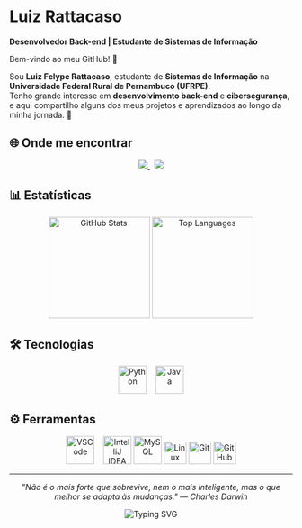 # Luiz Rattacaso  
**Desenvolvedor Back-end | Estudante de Sistemas de Informação**

Bem-vindo ao meu GitHub! 👋  

Sou **Luiz Felype Rattacaso**, estudante de **Sistemas de Informação** na **Universidade Federal Rural de Pernambuco (UFRPE)**.  
Tenho grande interesse em **desenvolvimento back-end** e **cibersegurança**, e aqui compartilho alguns dos meus projetos e aprendizados ao longo da minha jornada. 🚀  

## 🌐 Onde me encontrar
<p align="center">
  <a href="mailto:rattacasoluiz03@gmail.com" target="_blank">
    <img src="https://img.shields.io/badge/Gmail-D14836?style=for-the-badge&logo=gmail&logoColor=white"/>
  </a>
  &nbsp;
  <a href="https://www.linkedin.com/in/luizrattacaso/" target="_blank">
    <img src="https://img.shields.io/badge/LinkedIn-0A66C2?style=for-the-badge&logo=linkedin&logoColor=white"/>
  </a>
</p>

## 📊 Estatísticas
<p align="center">
  <img 
    alt="GitHub Stats"
    height="180em"
    src="https://github-readme-stats.vercel.app/api?username=luizrattacaso&show_icons=true&theme=tokyonight&include_all_commits=true&locale=pt-br&hide_border=true"
  />
  <img 
    alt="Top Languages"
    height="180em"
    src="https://github-readme-stats.vercel.app/api/top-langs/?username=luizrattacaso&theme=tokyonight&layout=compact&custom_title=Tecnologias&langs_count=8&hide_border=true"
  />
</p>

## 🛠️ Tecnologias
<p align="center">
  <img alt="Python" title="Python" width="50px" src="https://cdn.jsdelivr.net/gh/devicons/devicon@latest/icons/python/python-original.svg"/>
  &nbsp;&nbsp;
  <img alt="Java" title="Java" width="50px" src="https://cdn.jsdelivr.net/gh/devicons/devicon@latest/icons/java/java-original.svg"/>
</p>

## ⚙️ Ferramentas
<p align="center">
  <img alt="VSCode" title="VSCode" width="50px" src="https://cdn.jsdelivr.net/gh/devicons/devicon@latest/icons/vscode/vscode-original.svg"/>
  &nbsp;&nbsp;
  <img alt="IntelliJ IDEA" title="IntelliJ IDEA" width="50px" src="https://cdn.jsdelivr.net/gh/devicons/devicon@latest/icons/intellij/intellij-original.svg"/>
   <img alt="MySQL" title="IntelliJ IDEA" width="50px" src="https://cdn.jsdelivr.net/gh/devicons/devicon@latest/icons/mysql/mysql-original.svg"/>
  <img alt="Linux" title="Linux" src="https://cdn.jsdelivr.net/gh/devicons/devicon@latest/icons/linux/linux-original.svg" width="40" />
  <img alt="Git" title="Git" src="https://cdn.jsdelivr.net/gh/devicons/devicon@latest/icons/git/git-original.svg" width="40" />
  <img alt="GitHub" title="GitHub" src="https://cdn.jsdelivr.net/gh/devicons/devicon@latest/icons/github/github-original.svg" width="40" />
</p>

---

<p align="center">
  <i>"Não é o mais forte que sobrevive, nem o mais inteligente, mas o que melhor se adapta às mudanças."  
  — Charles Darwin</i>
</p>

<p align="center">
  <img src="https://readme-typing-svg.herokuapp.com?font=Fira+Code&weight=500&size=22&pause=1000&color=3BB143&center=true&vCenter=true&random=false&width=450&lines=Desenvolvedor+Back-end;Estudante+de+Sistemas+de+Informa%C3%A7%C3%A3o;Sempre+aprendendo+%F0%9F%9A%80" alt="Typing SVG" />
</p>

